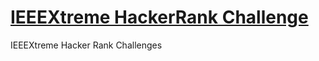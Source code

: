 # [IEEEXtreme HackerRank Challenge](https://www.hackerrank.com/contests/ieeextreme-challenges/challenges)
IEEEXtreme Hacker Rank Challenges
